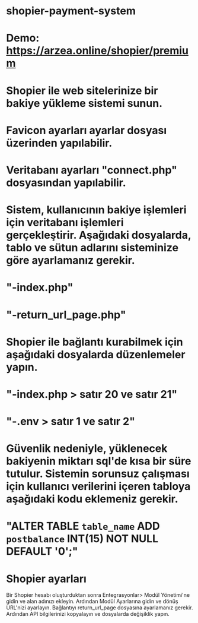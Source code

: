 # shopier-payment-system
# Demo: https://arzea.online/shopier/premium
# Shopier ile web sitelerinize bir bakiye yükleme sistemi sunun.
# Favicon ayarları ayarlar dosyası üzerinden yapılabilir.
# Veritabanı ayarları "connect.php" dosyasından yapılabilir.
# Sistem, kullanıcının bakiye işlemleri için veritabanı işlemleri gerçekleştirir. Aşağıdaki dosyalarda, tablo ve sütun adlarını sisteminize göre ayarlamanız gerekir.
# "-index.php"
# "-return_url_page.php"
# Shopier ile bağlantı kurabilmek için aşağıdaki dosyalarda düzenlemeler yapın.
# "-index.php > satır 20 ve satır 21"
# "-.env > satır 1 ve satır 2"
# Güvenlik nedeniyle, yüklenecek bakiyenin miktarı sql'de kısa bir süre tutulur. Sistemin sorunsuz çalışması için kullanıcı verilerini içeren tabloya aşağıdaki kodu eklemeniz gerekir.
# "ALTER TABLE `table_name` ADD `postbalance` INT(15) NOT NULL DEFAULT '0';"

# Shopier ayarları
Bir Shopier hesabı oluşturduktan sonra Entegrasyonlar> Modül Yönetimi'ne gidin ve alan adınızı ekleyin. Ardından Modül Ayarlarına gidin ve dönüş URL'nizi ayarlayın. Bağlantıyı return_url_page dosyasına ayarlamanız gerekir. Ardından API bilgilerinizi kopyalayın ve dosyalarda değişiklik yapın.
